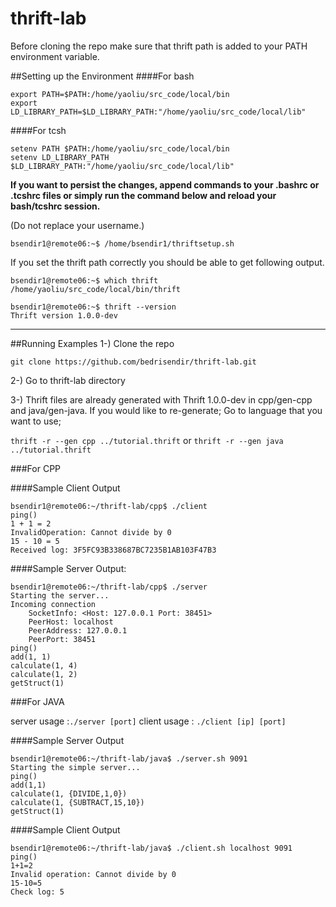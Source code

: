 # thrift-lab
Before cloning the repo make sure that thrift path is added to your PATH environment variable.

##Setting up the Environment
####For bash
````
export PATH=$PATH:/home/yaoliu/src_code/local/bin
export LD_LIBRARY_PATH=$LD_LIBRARY_PATH:"/home/yaoliu/src_code/local/lib"
````

####For tcsh
```
setenv PATH $PATH:/home/yaoliu/src_code/local/bin
setenv LD_LIBRARY_PATH $LD_LIBRARY_PATH:"/home/yaoliu/src_code/local/lib"
```

**If you want to persist the changes, append commands to your .bashrc or .tcshrc files or 
simply run the command below and reload your bash/tcshrc session.**

(Do not replace your username.)
```
bsendir1@remote06:~$ /home/bsendir1/thriftsetup.sh
```

If you set the thrift path correctly you should be able to get following output.

```
bsendir1@remote06:~$ which thrift
/home/yaoliu/src_code/local/bin/thrift
```

```
bsendir1@remote06:~$ thrift --version
Thrift version 1.0.0-dev
```

___

##Running Examples
1-) Clone the repo

`git clone https://github.com/bedrisendir/thrift-lab.git`

2-) Go to thrift-lab directory

3-) Thrift files are already generated with Thrift 1.0.0-dev in cpp/gen-cpp and java/gen-java. 
If you would like to re-generate;
Go to language that you want to use;

`thrift -r --gen cpp ../tutorial.thrift` or `thrift -r --gen java ../tutorial.thrift`


###For CPP

####Sample Client Output
````
bsendir1@remote06:~/thrift-lab/cpp$ ./client
ping()
1 + 1 = 2
InvalidOperation: Cannot divide by 0
15 - 10 = 5
Received log: 3F5FC93B338687BC7235B1AB103F47B3
````

####Sample Server Output:
```
bsendir1@remote06:~/thrift-lab/cpp$ ./server
Starting the server...
Incoming connection
	SocketInfo: <Host: 127.0.0.1 Port: 38451>
	PeerHost: localhost
	PeerAddress: 127.0.0.1
	PeerPort: 38451
ping()
add(1, 1)
calculate(1, 4)
calculate(1, 2)
getStruct(1)
```

###For JAVA

server usage :`./server [port]`
client usage : `./client [ip] [port]`

####Sample Server Output
```
bsendir1@remote06:~/thrift-lab/java$ ./server.sh 9091
Starting the simple server...
ping()
add(1,1)
calculate(1, {DIVIDE,1,0})
calculate(1, {SUBTRACT,15,10})
getStruct(1)
```

####Sample Client Output
```
bsendir1@remote06:~/thrift-lab/java$ ./client.sh localhost 9091
ping()
1+1=2
Invalid operation: Cannot divide by 0
15-10=5
Check log: 5
```
